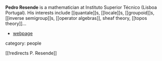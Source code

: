 __Pedro Resende__ is a mathematician at Instituto Superior Técnico (Lisboa Portugal).
His interests include [[quantale]]s, [[locale]]s, [[groupoid]]s, [[inverse semigroup]]s, [[operator algebras]], sheaf theory, [[topos theory]]...

* [webpage](http://www.math.ist.utl.pt/~pmr)

category: people

[[!redirects P. Resende]]